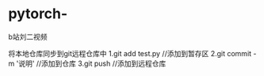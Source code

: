 # pytorch-
b站刘二视频

将本地仓库同步到git远程仓库中
1.git add test.py //添加到暂存区
2.git commit -m '说明' //添加到仓库
3.git push //添加到远程仓库